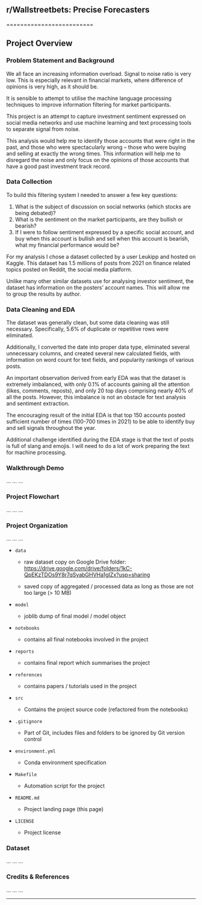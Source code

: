 
## r/Wallstreetbets: Precise Forecasters
=========================

## Project Overview

### Problem Statement and Background

We all face an increasing information overload. Signal to noise ratio is very low.  This is especially relevant in financial markets, where difference of opinions is very high, as it should be.  

It is sensible to attempt to utilise the machine language processing techniques to improve information filtering for market participants. 

This project is an attempt to capture investment sentiment expressed on social media networks and use machine learning and text processing tools to separate signal from noise. 

This analysis would help me to identify those accounts that were right in the past, and those who were spectacularly wrong – those who were buying and selling at exactly the wrong times.  This information will help me to disregard the noise and only focus on the opinions of those accounts that have a good past investment track record.   

### Data Collection 

To build this filtering system I needed to answer a few key questions:

1.	What is the subject of discussion on social networks (which stocks are being debated)?
2.	What is the sentiment on the market participants, are they bullish or bearish? 
3.	If I were to follow sentiment expressed by a specific social account, and buy when this account is bullish and sell when this account is bearish, what my financial performance would be? 

For my analysis I chose a dataset collected by a user Leukipp and hosted on Kaggle.  This dataset has 1.5 millions of posts from 2021 on finance related topics posted on Reddit, the social media platform.  

Unlike many other similar datasets use for analysing investor sentiment, the dataset has information on the posters’ account names. This will allow me to group the results by author. 

### Data Cleaning and EDA

The dataset was generally clean, but some data cleaning was still necessary.  Specifically, 5.6% of duplicate or repetitive rows were eliminated.  

Additionally, I converted the date into proper data type, eliminated several unnecessary columns, and created several new calculated fields, with information on word count for text fields, and popularity rankings of various posts. 

An important observation derived from early EDA was that the dataset is extremely imbalanced, with only 0.1% of accounts gaining all the attention (likes, comments, reposts), and only 20 top days comprising nearly 40% of all the posts. However, this imbalance is not an obstacle for text analysis and sentiment extraction. 

The encouraging result of the initial EDA is that top 150 accounts posted sufficient number of times (100-700 times in 2021) to be able to identify buy and sell signals throughout the year.

Additional challenge identified during the EDA stage is that the text of posts is full of slang and emojis. I will need to do a lot of work preparing the text for machine processing.


### Walkthrough Demo

...
...
...

### Project Flowchart

...
...
...

### Project Organization

...
...
...

* `data` 
    - raw dataset copy on Google Drive folder:
 https://drive.google.com/drive/folders/1kC-QpEKzTDOs9Y8r7qSyabGHVHa1gIZx?usp=sharing

    - saved copy of aggregated / processed data as long as those are not too large (> 10 MB)

* `model`
    - joblib dump of final model / model object

* `notebooks`
    - contains all final notebooks involved in the project

* `reports`
    - contains final report which summarises the project

* `references`
    - contains papers / tutorials used in the project

* `src`
    - Contains the project source code (refactored from the notebooks)

* `.gitignore`
    - Part of Git, includes files and folders to be ignored by Git version control

* `environment.yml`
    - Conda environment specification

* `Makefile`
    - Automation script for the project

* `README.md`
    - Project landing page (this page)

* `LICENSE`
    - Project license

### Dataset

...
...
...

### Credits & References

...
...
...

--------
